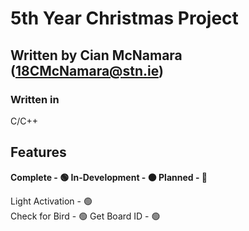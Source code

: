 # 5th Year Christmas Project

## Written by Cian McNamara (18CMcNamara@stn.ie)
### Written in 
C/C++

## Features
**Complete - 🟢
In-Development - 🟠
Planned - 🔴**

Light Activation - 🟢  
Check for Bird - 🟢
Get Board ID - 🟢  



